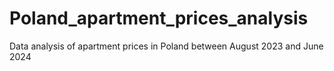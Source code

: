 # Poland_apartment_prices_analysis
Data analysis of apartment prices in Poland between August 2023 and June 2024
